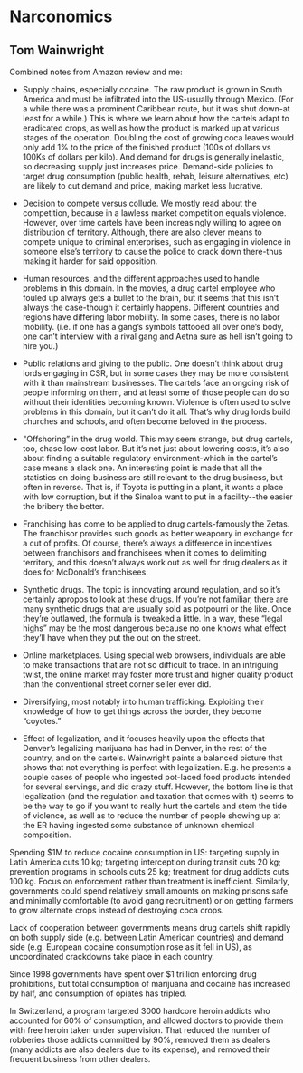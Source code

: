 # Narconomics
## Tom Wainwright

Combined notes from Amazon review and me:

- Supply chains, especially cocaine. The raw product is grown in South America and must be infiltrated into the US-usually through Mexico. (For a while there was a prominent Caribbean route, but it was shut down-at least for a while.) This is where we learn about how the cartels adapt to eradicated crops, as well as how the product is marked up at various stages of the operation. Doubling the cost of growing coca leaves would only add 1% to the price of the finished product (100s of dollars vs 100Ks of dollars per kilo). And demand for drugs is generally inelastic, so decreasing supply just increases price. Demand-side policies to target drug consumption (public health, rehab, leisure alternatives, etc) are likely to cut demand and price, making market less lucrative.

- Decision to compete versus collude. We mostly read about the competition, because in a lawless market competition equals violence. However, over time cartels have been increasingly willing to agree on distribution of territory. Although, there are also clever means to compete unique to criminal enterprises, such as engaging in violence in someone else’s territory to cause the police to crack down there-thus making it harder for said opposition.

- Human resources, and the different approaches used to handle problems in this domain. In the movies, a drug cartel employee who fouled up always gets a bullet to the brain, but it seems that this isn’t always the case-though it certainly happens. Different countries and regions have differing labor mobility. In some cases, there is no labor mobility. (i.e. if one has a gang’s symbols tattooed all over one’s body, one can’t interview with a rival gang and Aetna sure as hell isn’t going to hire you.)

- Public relations and giving to the public. One doesn’t think about drug lords engaging in CSR, but in some cases they may be more consistent with it than mainstream businesses. The cartels face an ongoing risk of people informing on them, and at least some of those people can do so without their identities becoming known. Violence is often used to solve problems in this domain, but it can’t do it all. That’s why drug lords build churches and schools, and often become beloved in the process.

- "Offshoring” in the drug world. This may seem strange, but drug cartels, too, chase low-cost labor. But it’s not just about lowering costs, it’s also about finding a suitable regulatory environment-which in the cartel’s case means a slack one. An interesting point is made that all the statistics on doing business are still relevant to the drug business, but often in reverse. That is, if Toyota is putting in a plant, it wants a place with low corruption, but if the Sinaloa want to put in a facility--the easier the bribery the better.

- Franchising has come to be applied to drug cartels-famously the Zetas. The franchisor provides such goods as better weaponry in exchange for a cut of profits. Of course, there’s always a difference in incentives between franchisors and franchisees when it comes to delimiting territory, and this doesn’t always work out as well for drug dealers as it does for McDonald’s franchisees.

- Synthetic drugs. The topic is innovating around regulation, and so it’s certainly apropos to look at these drugs. If you’re not familiar, there are many synthetic drugs that are usually sold as potpourri or the like. Once they’re outlawed, the formula is tweaked a little. In a way, these “legal highs” may be the most dangerous because no one knows what effect they’ll have when they put the out on the street.

- Online marketplaces. Using special web browsers, individuals are able to make transactions that are not so difficult to trace. In an intriguing twist, the online market may foster more trust and higher quality product than the conventional street corner seller ever did.

- Diversifying, most notably into human trafficking. Exploiting their knowledge of how to get things across the border, they become “coyotes.”

- Effect of legalization, and it focuses heavily upon the effects that Denver’s legalizing marijuana has had in Denver, in the rest of the country, and on the cartels. Wainwright paints a balanced picture that shows that not everything is perfect with legalization. E.g. he presents a couple cases of people who ingested pot-laced food products intended for several servings, and did crazy stuff. However, the bottom line is that legalization (and the regulation and taxation that comes with it) seems to be the way to go if you want to really hurt the cartels and stem the tide of violence, as well as to reduce the number of people showing up at the ER having ingested some substance of unknown chemical composition.

Spending $1M to reduce cocaine consumption in US: targeting supply in Latin America cuts 10 kg; targeting interception during transit cuts 20 kg; prevention programs in schools cuts 25 kg; treatment for drug addicts cuts 100 kg. Focus on enforcement rather than treatment is inefficient.
Similarly, governments could spend relatively small amounts on making prisons safe and minimally comfortable (to avoid gang recruitment) or on getting farmers to grow alternate crops instead of destroying coca crops.

Lack of cooperation between governments means drug cartels shift rapidly on both supply side (e.g. between Latin American countries) and demand side (e.g. European cocaine consumption rose as it fell in US), as uncoordinated crackdowns take place in each country.

Since 1998 governments have spent over $1 trillion enforcing drug prohibitions, but total consumption of marijuana and cocaine has increased by half, and consumption of opiates has tripled.

In Switzerland, a program targeted 3000 hardcore heroin addicts who accounted for 60% of consumption, and allowed doctors to provide them with free heroin taken under supervision. That reduced the number of robberies those addicts committed by 90%, removed them as dealers (many addicts are also dealers due to its expense), and removed their frequent business from other dealers.